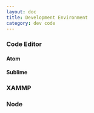 ```yaml
---
layout: doc
title: Development Environment
category: dev code
---
```


### Code Editor

#### Atom

#### Sublime

### XAMMP

### Node
